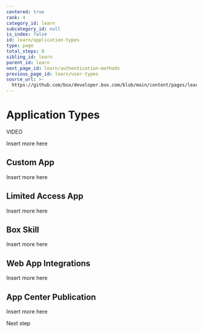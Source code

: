 ```yaml
---
centered: true
rank: 4
category_id: learn
subcategory_id: null
is_index: false
id: learn/application-types
type: page
total_steps: 8
sibling_id: learn
parent_id: learn
next_page_id: learn/authentication-methods
previous_page_id: learn/user-types
source_url: >-
  https://github.com/box/developer.box.com/blob/main/content/pages/learn/application-types.md
---
```

# Application Types

VIDEO

Insert more here

## Custom App

Insert more here

## Limited Access App

Insert more here

## Box Skill

Insert more here

## Web App Integrations

Insert more here

## App Center Publication

Insert more here

<Next>

Next step

</Next>